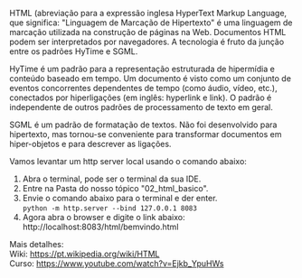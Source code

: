 HTML (abreviação para a expressão inglesa HyperText Markup Language, que significa: "Linguagem de Marcação de Hipertexto" é uma linguagem de marcação utilizada na construção de páginas na Web. Documentos HTML podem ser interpretados por navegadores. A tecnologia é fruto da junção entre os padrões HyTime e SGML.  
  
HyTime é um padrão para a representação estruturada de hipermídia e conteúdo baseado em tempo. Um documento é visto como um conjunto de eventos concorrentes dependentes de tempo (como áudio, vídeo, etc.), conectados por hiperligações (em inglês: hyperlink e link). O padrão é independente de outros padrões de processamento de texto em geral.  

SGML é um padrão de formatação de textos. Não foi desenvolvido para hipertexto, mas tornou-se conveniente para transformar documentos em hiper-objetos e para descrever as ligações.  



Vamos levantar um http server local usando o comando abaixo:  
1. Abra o terminal, pode ser o terminal da sua IDE.    
2. Entre na Pasta do nosso tópico "02_html_basico".  
3. Envie o comando abaixo para o terminal e der enter.  
``
python -m http.server --bind 127.0.0.1 8083
``
4. Agora abra o browser e digite o link abaixo:  
http://localhost:8083/html/bemvindo.html  
    

Mais detalhes:  
Wiki:
https://pt.wikipedia.org/wiki/HTML  
Curso:
https://www.youtube.com/watch?v=Ejkb_YpuHWs
